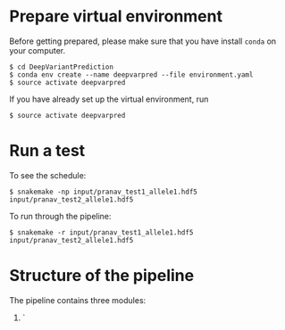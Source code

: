 # Prepare virtual environment

Before getting prepared, please make sure that you have install `conda` on your computer.

```
$ cd DeepVariantPrediction
$ conda env create --name deepvarpred --file environment.yaml
$ source activate deepvarpred
```

If you have already set up the virtual environment, run

```
$ source activate deepvarpred
```

# Run a test

To see the schedule:
```
$ snakemake -np input/pranav_test1_allele1.hdf5 input/pranav_test2_allele1.hdf5
```

To run through the pipeline:
```
$ snakemake -r input/pranav_test1_allele1.hdf5 input/pranav_test2_allele1.hdf5
```

# Structure of the pipeline

The pipeline contains three modules:

1. `

